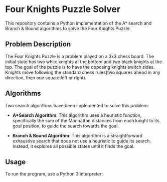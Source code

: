 # Four Knights Puzzle Solver

This repository contains a Python implementation of the A* search and Branch & Bound algorithms to solve the Four Knights Puzzle.

## Problem Description

The Four Knights Puzzle is a problem played on a 3x3 chess board. The initial state has two white knights at the bottom and two black knights at the top. The goal of the puzzle is to have the opposing knights switch sides. Knights move following the standard chess rules(two squares ahead in any direction, then one square left or right).

## Algorithms

Two search algorithms have been implemented to solve this problem:

- **A*Search Algorithm**: This algorithm uses a heuristic function, specifically the sum of the Manhattan distances from each knight to its goal position, to guide the search towards the goal.

- **Branch & Bound Algorithm**: This algorithm is a straightforward exhaustive search that does not use a heuristic to guide its search. Instead, it explores all possible states until it finds the goal.

## Usage

To run the program, use a Python 3 interpreter:


